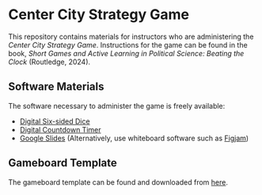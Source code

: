 # Center City Strategy Game

This repository contains materials for instructors who are administering the _Center City Strategy Game_. Instructions for the game can be found in the book, _Short Games and Active Learning in Political Science: Beating the Clock_ (Routledge, 2024).

## Software Materials

The software necessary to administer the game is freely available:

* [Digital Six-sided Dice](https://g.co/kgs/nDT1GUF)
* [Digital Countdown Timer](https://www.online-stopwatch.com/countdown-timer/)
* [Google Slides](https://workspace.google.com/products/slides/) (Alternatively, use whiteboard software such as [Figjam](https://www.figma.com/figjam/))

## Gameboard Template

The gameboard template can be found and downloaded from [here](xxxx).
